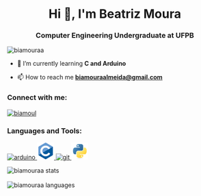 <h1 align="center">Hi 👋, I'm Beatriz Moura</h1>
<h3 align="center">Computer Engineering Undergraduate at UFPB</h3>

<p align="left"> <img src="https://komarev.com/ghpvc/?username=biamouraa&label=Profile%20views&color=0e75b6&style=flat" alt="biamouraa" /> </p>

- 🌱 I’m currently learning **C and Arduino**

- 📫 How to reach me **biamouraalmeida@gmail.com**

<h3 align="left">Connect with me:</h3>
<p align="left">
<a href="https://instagram.com/biamoul" target="blank"><img align="center" src="https://raw.githubusercontent.com/rahuldkjain/github-profile-readme-generator/master/src/images/icons/Social/instagram.svg" alt="biamoul" height="30" width="40" /></a>
</p>

<h3 align="left">Languages and Tools:</h3>
<p align="left"> <a href="https://www.arduino.cc/" target="_blank" rel="noreferrer"> <img src="https://cdn.worldvectorlogo.com/logos/arduino-1.svg" alt="arduino" width="40" height="40"/> </a> <a href="https://www.cprogramming.com/" target="_blank" rel="noreferrer"> <img src="https://raw.githubusercontent.com/devicons/devicon/master/icons/c/c-original.svg" alt="c" width="40" height="40"/> </a> <a href="https://git-scm.com/" target="_blank" rel="noreferrer"> <img src="https://www.vectorlogo.zone/logos/git-scm/git-scm-icon.svg" alt="git" width="40" height="40"/> </a> <a href="https://www.python.org" target="_blank" rel="noreferrer"> <img src="https://raw.githubusercontent.com/devicons/devicon/master/icons/python/python-original.svg" alt="python" width="40" height="40"/> </a> </p>

<p align="left"> 
<img align="left" src="https://github-readme-stats.vercel.app/api?username=biamouraa&count_private=true&show_icons=true&theme=dark" alt="biamouraa stats"/>
<br><br>
<img align="left" src="https://github-readme-stats.vercel.app/api/top-langs/?username=biamouraa&layout=compact&theme=dark" alt="biamouraa languages" width="495" height="195"/> </p>
